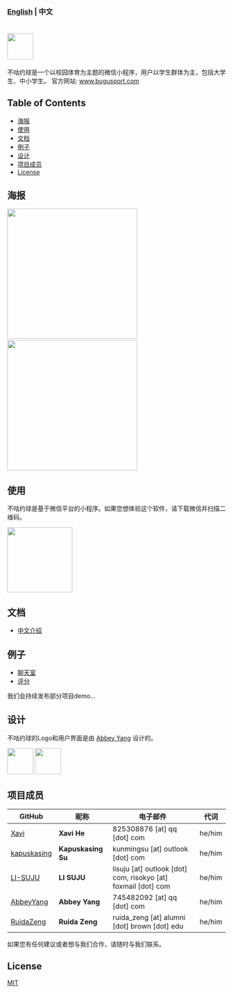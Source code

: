 ### [English](https://github.com/HeXavi8/Bugu-Sport) | 中文

# <img src='./images/title1.png' height='60'/></br>

不咕约球是一个以校园体育为主题的微信小程序，用户以学生群体为主，包括大学生、中小学生。
官方网站: www.bugusport.com

## Table of Contents
* [海报](#Poster)
* [使用](#Usage)
* [文档](#Documentations)
* [例子](#Examples)
* [设计](#Design)
* [项目成员](#Project_Members)
* [License](#License)

## 海报 <a name="Poster"></a>

<img src="./images/intro2.jpg" width = "300"  />&emsp; <img src="./images/intro1.jpg" width = "300"  />

## 使用 <a name="Usage"></a>

不咕约球是基于微信平台的小程序。如果您想体验这个软件，请下载微信并扫描二维码。

<img src="./QRcode.JPG" width = "150" height = "150" />

## 文档 <a name="Documentations"></a>
- [中文介绍](./中文介绍)

## 例子 <a name="Examples"></a>

- [聊天室](./examples/chatroom)
- [评分](./examples/grade)

我们会持续发布部分项目demo...

## 设计 <a name="Design"></a>

不咕约球的Logo和用户界面是由 [Abbey Yang](https://github.com/AbbeyYang) 设计的。  

<img src="./images/title2.png" height = "60"  /> <img src="./images/title4.png" height = "60"/>


## 项目成员 <a name="Project_Members"></a>

| **GitHub** | **昵称** | **电子邮件** | **代词** |
|------------|----------|--------------|----------|
| [Xavi](https://github.com/HeXavi8) | **Xavi He** | 825308876 [at] qq [dot] com | he/him |
| [kapuskasing](https://github.com/kapuskasing) | **Kapuskasing Su** | kunmingsu [at] outlook [dot] com | he/him |
| [LI-SUJU](https://github.com/LI-SUJU) | **LI SUJU** | lisuju [at] outlook [dot] com, risokyo [at] foxmail [dot] com | he/him |
| [AbbeyYang](https://github.com/AbbeyYang) | **Abbey Yang** | 745482092 [at] qq [dot] com | he/him |
| [RuidaZeng](https://github.com/RuidaZeng) | **Ruida Zeng** | ruida_zeng [at] alumni [dot] brown [dot] edu | he/him |


如果您有任何建议或者想与我们合作，请随时与我们联系。 </br>

## License <a name="License"></a>

[MIT](./LICENSE)
